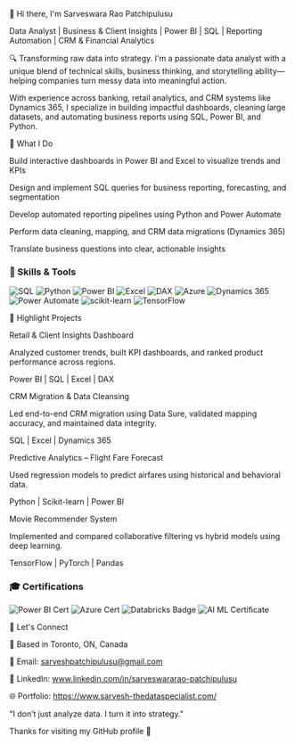 👋 Hi there, I'm Sarveswara Rao Patchipulusu

Data Analyst | Business & Client Insights | Power BI | SQL | Reporting Automation | CRM & Financial Analytics

🔍 Transforming raw data into strategy. I'm a passionate data analyst with a unique blend of technical skills, business thinking, and storytelling ability—helping companies turn messy data into meaningful action.

With experience across banking, retail analytics, and CRM systems like Dynamics 365, I specialize in building impactful dashboards, cleaning large datasets, and automating business reports using SQL, Power BI, and Python.

💼 What I Do

Build interactive dashboards in Power BI and Excel to visualize trends and KPIs

Design and implement SQL queries for business reporting, forecasting, and segmentation

Develop automated reporting pipelines using Python and Power Automate

Perform data cleaning, mapping, and CRM data migrations (Dynamics 365)

Translate business questions into clear, actionable insights


### 🔧 Skills & Tools

<p align="left">
  <img src="https://img.shields.io/badge/SQL-336791?style=for-the-badge&logo=postgresql&logoColor=white" alt="SQL"/>
  <img src="https://img.shields.io/badge/Python-3776AB?style=for-the-badge&logo=python&logoColor=white" alt="Python"/>
  <img src="https://img.shields.io/badge/Power%20BI-F2C811?style=for-the-badge&logo=powerbi&logoColor=black" alt="Power BI"/>
  <img src="https://img.shields.io/badge/Excel-217346?style=for-the-badge&logo=microsoft-excel&logoColor=white" alt="Excel"/>
  <img src="https://img.shields.io/badge/DAX-512BD4?style=for-the-badge&logoColor=white" alt="DAX"/>
  <img src="https://img.shields.io/badge/Azure-0078D4?style=for-the-badge&logo=microsoft-azure&logoColor=white" alt="Azure"/>
  <img src="https://img.shields.io/badge/Dynamics%20365-000000?style=for-the-badge&logo=microsoft-dynamics-365&logoColor=white" alt="Dynamics 365"/>
  <img src="https://img.shields.io/badge/Power%20Automate-0066FF?style=for-the-badge&logo=Microsoft-Power-Automate&logoColor=white" alt="Power Automate"/>
  <img src="https://img.shields.io/badge/Scikit--Learn-F7931E?style=for-the-badge&logo=scikit-learn&logoColor=white" alt="scikit-learn"/>
  <img src="https://img.shields.io/badge/TensorFlow-FF6F00?style=for-the-badge&logo=tensorflow&logoColor=white" alt="TensorFlow"/>
</p>


📌 Highlight Projects

Retail & Client Insights Dashboard

Analyzed customer trends, built KPI dashboards, and ranked product performance across regions.

Power BI | SQL | Excel | DAX

CRM Migration & Data Cleansing

Led end-to-end CRM migration using Data Sure, validated mapping accuracy, and maintained data integrity.

SQL | Excel | Dynamics 365

Predictive Analytics – Flight Fare Forecast

Used regression models to predict airfares using historical and behavioral data.

Python | Scikit-learn | Power BI

Movie Recommender System

Implemented and compared collaborative filtering vs hybrid models using deep learning.

TensorFlow | PyTorch | Pandas

### 🎓 Certifications

<p align="left">
  <img src="https://img.shields.io/badge/Microsoft%20Certified%20Power%20BI%20Data%20Analyst-0078D4?style=for-the-badge&logo=microsoft&logoColor=white" alt="Power BI Cert"/>
  <img src="https://img.shields.io/badge/Azure%20Data%20Scientist-0089D6?style=for-the-badge&logo=microsoft-azure&logoColor=white" alt="Azure Cert"/>
  <img src="https://img.shields.io/badge/Databricks%20Lakehouse%20Fundamentals-E87400?style=for-the-badge&logo=databricks&logoColor=white" alt="Databricks Badge"/>
  <img src="https://img.shields.io/badge/AI%20&%20ML%20Postgrad%20Certificate-Lambton%20College-0A66C2?style=for-the-badge" alt="AI ML Certificate"/>
</p>

🤝 Let's Connect

📍 Based in Toronto, ON, Canada

📧 Email: sarveshpatchipulusu@gmail.com

🔗 LinkedIn: www.linkedin.com/in/sarveswararao-patchipulusu

🌐 Portfolio: https://www.sarvesh-thedataspecialist.com/

"I don’t just analyze data. I turn it into strategy."

Thanks for visiting my GitHub profile 🙌
